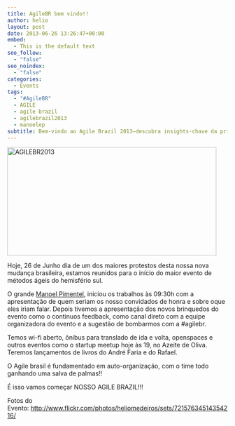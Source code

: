 ```yaml
---
title: AgileBR bem vindo!!
author: helio
layout: post
date: 2013-06-26 13:26:47+00:00
embed:
  - This is the default text
seo_follow:
  - "false"
seo_noindex:
  - "false"
categories:
  - Events
tags:
  - "#AgileBR"
  - AGILE
  - agile brazil
  - agilebrazil2013
  - manoelep
subtitle: Bem-vindo ao Agile Brazil 2013—descubra insights-chave da principal conferência ágil do Brasil cobrindo potencial humano, story mapping, métricas de código e agilidade de negócios de especialistas da indústria
---
```


[<img class="aligncenter size-full wp-image-736" alt="AGILEBR2013" src="/uploads/2013/06/AGILEBR2013.png" width="478" height="247" srcset="/uploads/2013/06/AGILEBR2013.png 478w, /uploads/2013/06/AGILEBR2013-300x155.png 300w" sizes="(max-width: 478px) 100vw, 478px" />][1]

Hoje, 26 de Junho dia de um dos maiores protestos desta nossa nova mudança brasileira, estamos reunidos para o início do maior evento de métodos ágeis do hemisfério sul.

O grande [Manoel Pimentel][2], iniciou os trabalhos às 09:30h com a apresentação de quem seriam os nosso convidados de honra e sobre oque eles iriam falar. Depois tivemos a apresentação dos novos brinquedos do evento como o continuos feedback, como canal direto com a equipe organizadora do evento e a sugestão de bombarmos com a #agilebr.

Temos wi-fi aberto, ônibus para translado de ida e volta, openspaces e outros eventos como o startup meetup hoje às 19, no Azeite de Oliva. Teremos lançamentos de livros do André Faria e do Rafael.

O Agile brasil é fundamentado em auto-organização, com o time todo ganhando uma salva de palmas!!

É isso vamos começar NOSSO AGILE BRAZIL!!!

Fotos do Evento: <a href="http://www.flickr.com/photos/heliomedeiros/sets/72157634514354216/" target="_blank">http://www.flickr.com/photos/heliomedeiros/sets/72157634514354216/</a>

[1]: /uploads/2013/06/AGILEBR2013.png
[2]: https://twitter.com/manoelp
